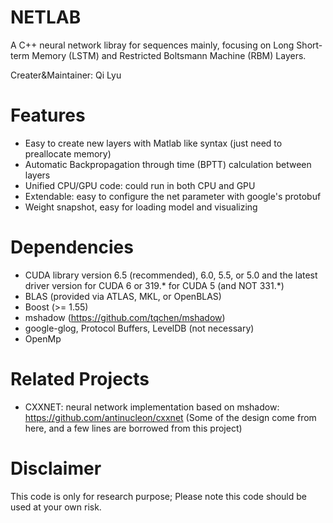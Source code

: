 # NETLAB

A C++ neural network libray for sequences mainly, 
focusing on Long Short-term Memory (LSTM)
and Restricted Boltsmann Machine (RBM) Layers.  

Creater&Maintainer: Qi Lyu

Features
=====
* Easy to create new layers with Matlab like syntax (just need to preallocate memory)
* Automatic Backpropagation through time (BPTT) calculation between layers
* Unified CPU/GPU code: could run in both CPU and GPU
* Extendable: easy to configure the net parameter with google's protobuf  
* Weight snapshot, easy for loading model and visualizing 

Dependencies
====
* CUDA library version 6.5 (recommended), 6.0, 5.5, or 5.0 and the latest driver version for CUDA 6 or 319.* for CUDA 5 (and NOT 331.*)
* BLAS (provided via ATLAS, MKL, or OpenBLAS)
* Boost (>= 1.55)
* mshadow (https://github.com/tqchen/mshadow)
* google-glog, Protocol Buffers, LevelDB (not necessary)
* OpenMp

Related Projects
=====
* CXXNET: neural network implementation based on mshadow: https://github.com/antinucleon/cxxnet (Some of the design
 come from here, and a few lines are borrowed from this project)
 
Disclaimer
====
This code is only for research purpose; 
Please note this code should be used at your own risk. 
